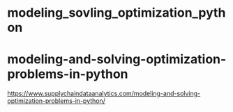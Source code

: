# modeling_sovling_optimization_python
# modeling-and-solving-optimization-problems-in-python 
https://www.supplychaindataanalytics.com/modeling-and-solving-optimization-problems-in-python/
